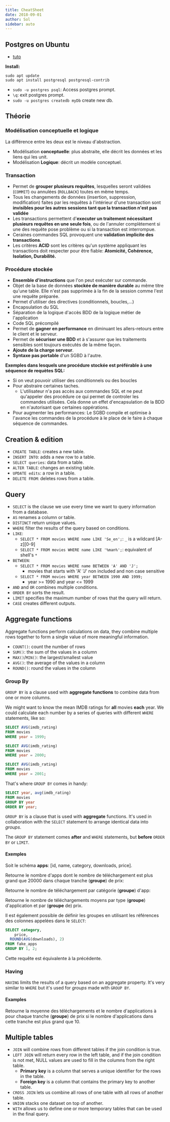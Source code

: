```yaml
---
title: CheatSheet
date: 2018-09-01
author: Sol
sidebar: auto
---
```


## Postgres on Ubuntu

* [tuto](https://www.digitalocean.com/community/tutorials/how-to-install-and-use-postgresql-on-ubuntu-18-04)

**Install:**
```shell
sudo apt update
sudo apt install postgresql postgresql-contrib
```


* `sudo -u postgres psql`: Access postgres prompt.
* `\q`: exit postgres prompt.
* `sudo -u postgres createdb myDb` create new db.



## Théorie

### Modélisation conceptuelle et logique
La différence entre les deux est le niveau d'abstraction.
* Modélisation **conceptuelle**: plus abstraite, elle décrit les données et les liens qui les unit.
* Modélisation **Logique**: décrit un modèle conceptuel.

### Transaction

* Permet de **grouper plusieurs requêtes**, lesquelles seront validées (`COMMIT`) ou annulées (`ROLLBACK`) toutes en même temps.
* Tous les changements de données (insertion, suppression, modification) faites par les requêtes à l'intérieur d'une transaction sont **invisibles pour les autres sessions tant que la transaction n'est pas validée**
* Les transactions permettent d'**executer un traitement nécessitant plusieurs requêtes en une seule fois**, ou de l'annuler complètement si une des requête pose problème ou si la transaction est interrompue.
* Ceraines commandes SQL provoquent une **validation implicite des transactions**.
* Les critères **ACID** sont les critères qu'un système appliquant les transactions doit respecter pour être fiable: **Atomicité, Cohérence, Isolation, Durabilité.**

### Procédure stockée

* **Ensemble d'instructions** que l'on peut exécuter sur commande.
* Objet de la base de données **stockée de manière durable** au même titre qu'une table. Elle n'est pas supprimée à la fin de la session comme l'est une requête préparée.
* Permet d'utiliser des directives (conditionnels, boucles,...)
* Encapsulation du SQL
* Séparation de la logique d'accès BDD de la logique métier de l'application
* Code SQL précompilé
* Permet de **gagner en performance** en diminuant les allers-retours entre le client et le serveur. 
* Permet de **sécuriser une BDD** et à s'assurer que les traitements sensibles sont toujours exécutés de la même façon.
* **Ajoute de la charge serveur**.
* **Syntaxe pas portable** d'un SGBD à l'autre.

**Exemples dans lesquels une procédure stockée est préférable à une séquence de requètes SQL:**
* Si on veut pouvoir utiliser des conditionnels ou des boucles
* Pour abstraire certaines taches. 
  * L'utilisateur n'a pas accès aux commandes SQL et ne peut qu'appeler des procédure ce qui permet de controler les commandes utilisées. Cela donne un effet d'encapsulation de la BDD en n'autorisant que certaines oppérations.
* Pour augmenter les performances: Le SGBD compile et optimise à l'avance les commandes de la procédure à le place de le faire à chaque séquence de commandes.



## Creation & edition

* `CREATE TABLE`: creates a new table.
* `INSERT INTO`: adds a new row to a table.
* `SELECT queries`: data from a table.
* `ALTER TABLE`: changes an existing table.
* `UPDATE edits`: a row in a table.
* `DELETE FROM`: deletes rows from a table.

## Query

* `SELECT` is the clause we use every time we want to query information from a database.
* `AS` renames a column or table.
* `DISTINCT` return unique values.
* `WHERE` filter the results of the query based on conditions.
* `LIKE`:
  * `SELECT * FROM movies WHERE name LIKE 'Se_en';`: `_` is a wildcard [A-z][0-9]
  * `SELECT * FROM movies WHERE name LIKE '%man%';`: equivalent of shell's `*`
* `BETWEEN`:
  * `SELECT * FROM movies WHERE name BETWEEN 'A' AND 'J';` 
    * movies that starts with 'A' <Fa fa="arrow-right"/>  'J' non included and non case sensitive
  * `SELECT * FROM movies WHERE year BETWEEN 1990 AND 1999;`
    *  year >= 1990 and year <= 1999
* `AND` and `OR` combines multiple conditions.
* `ORDER BY` sorts the result.
* `LIMIT` specifies the maximum number of rows that the query will return.
* `CASE` creates different outputs.

## Aggregate functions

Aggregate functions perform calculations on data, they combine multiple rows together to form a single value of more meaningful information.

* `COUNT()`: count the number of rows
* `SUM()`: the sum of the values in a column
* `MAX()`/`MIN()`: the largest/smallest value
* `AVG()`: the average of the values in a column
* `ROUND()`: round the values in the column

### Group By

`GROUP BY` is a clause used with **aggregate functions** to combine data from one or more columns.


<Spoiler tag="more">

We might want to know the mean IMDB ratings for **all** movies **each** year. We could calculate each number by a series of queries with different `WHERE` statements, like so:

```sql
SELECT AVG(imdb_rating)
FROM movies
WHERE year = 1999;

SELECT AVG(imdb_rating)
FROM movies
WHERE year = 2000;

SELECT AVG(imdb_rating)
FROM movies
WHERE year = 2001;
```

That's where `GROUP BY` comes in handy:

```sql
SELECT year, avg(imdb_rating)
FROM movies
GROUP BY year
ORDER BY year;
```

`GROUP BY` is a clause that is used with **aggregate** functions. It's used in collaboration with the `SELECT` statement to arrange identical data into *groups*.

<Container type="danger">

The `GROUP BY` statement comes **after** and `WHERE` statements, but **before** `ORDER BY` or `LIMIT`.

</Container>

#### Exemples

Soit le schéma **apps**: [id, name, category, downloads, price].

Retourne le nombre d'apps dont le nombre de téléchargement est plus grand que 20000 dans chaque tranche (**groupe**) de prix:

<Col proportions="6/6" vAlign="10">
<template slot="left">

```sql
SELECT price, count(*)
FROM apps
WHERE downloads > 20000
GROUP BY price;
```

</template>
<template slot="right">

![Image](https://i.imgur.com/FKqOxa1.png)

</template>
</Col>

Retourne le nombre de téléchargement par catégorie (**groupe**) d'app:

<Col proportions="6/6" vAlign="20">
<template slot="left">

```sql
SELECT category,
     sum(downloads) 
FROM fake_apps
GROUP BY category;
```

</template>
<template slot="right">

![Image](https://i.imgur.com/hkIypl4.png)

</template>
</Col>

Retourne le nombre de téléchargements moyens par type (**groupe**) d'application et par (**groupe** de) prix.

<Col proportions="6/6" vAlign="0">
<template slot="left">

```sql
SELECT category,
	price,
  round(avg(downloads), 2)
FROM fake_apps
GROUP BY category, price;
```

</template>
<template slot="right">

![Image](https://i.imgur.com/sTUtvZS.png)

</template>
</Col>

<Container type="info">

Il est également possible de définir les groupes en utilisant les références des colonnes appelées dans le `SELECT`:

```sql
SELECT category,
	price,
  ROUND(AVG(downloads), 2)
FROM fake_apps
GROUP BY 1, 2;
```

Cette requête est équivalente à la précédente.

</Container>

</Spoiler>


### Having

 `HAVING` limits the results of a query based on an aggregate property. It's very similar to `WHERE` but it's used for *groups* made with `GROUP BY`.


<Spoiler tag="more">

#### Examples

Retourne la moyenne des téléchargements et le nombre d'applications à pour chaque tranche (**groupe**) de prix si le nombre d'applications dans cette tranche est plus grand que 10.

<Col proportions="6/6" vAlign="15">
<template slot="left">

```sql
SELECT price,
	ROUND(AVG(downloads)),
  COUNT(*)
FROM fake_apps
GROUP BY price
HAVING COUNT(*) > 10;
```

</template>
<template slot="right">

![Image](https://i.imgur.com/vOknc7S.png)

</template>
</Col>

</Spoiler>


## Multiple tables

* `JOIN` will combine rows from different tables if the join condition is true.
* `LEFT JOIN` will return every row in the left table, and if the join condition is not met, NULL values are used to fill in the columns from the right table.
  * **Primary key** is a column that serves a unique identifier for the rows in the table.
  * **Foreign key** is a column that contains the primary key to another table.
* `CROSS JOIN` lets us combine all rows of one table with all rows of another table.
* `UNION` stacks one dataset on top of another.
* `WITH` allows us to define one or more temporary tables that can be used in the final query.